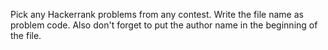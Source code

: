 Pick any Hackerrank problems from any contest. Write the file name as problem code. Also don't forget to put the author name in the beginning of the file.
